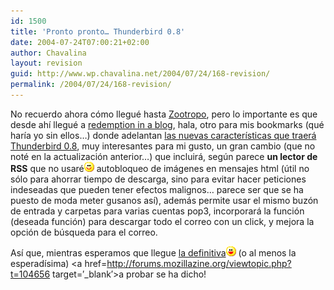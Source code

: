 ```yaml
---
id: 1500
title: 'Pronto pronto… Thunderbird 0.8'
date: 2004-07-24T07:00:21+02:00
author: Chavalina
layout: revision
guid: http://www.wp.chavalina.net/2004/07/24/168-revision/
permalink: /2004/07/24/168-revision/
---
```

No recuerdo ahora cómo llegué hasta <a href=http://zootropo.blogspot.com/ target=&prime;_blank&prime;>Zootropo</a>, pero lo importante es que desde ahí llegué a <a href=http://blog.codefront.net/ target=&prime;_blank&prime;>redemption in a blog</a>, hala, otro para mis bookmarks (qué haría yo sin ellos…) donde adelantan <a href=http://blog.codefront.net/archives/2004/07/24/new\_features\_in\_mozilla\_thunderbird\_08.php target=&prime;\_blank&prime;>las nuevas características que traerá Thunderbird 0.8</a>, muy interesantes para mi gusto, un gran cambio (que no noté en la actualización anterior…) que incluirá, según parece **un lector de RSS** que no usaré![emo](/imagenes/emoticonos/sonrisa.gif) autobloqueo de imágenes en mensajes html (útil no sólo para ahorrar tiempo de descarga, sino para evitar hacer peticiones indeseadas que pueden tener efectos malignos… parece ser que se ha puesto de moda meter gusanos así), además permite usar el mismo buzón de entrada y carpetas para varias cuentas pop3, incorporará la función (deseada función) para descargar todo el correo con un click, y mejora la opción de búsqueda para el correo.

Así que, mientras esperamos que llegue <a href=http://www.mozilla.org/projects/thunderbird/roadmap.html target=&prime;_blank&prime;>la definitiva</a>![emo](/imagenes/emoticonos/risa.gif) (o al menos la esperadísima) <a href=http://forums.mozillazine.org/viewtopic.php?t=104656 target=&prime;_blank&prime;>a probar se ha dicho!</a>